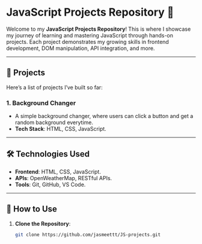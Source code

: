 # JavaScript Projects Repository 🚀

Welcome to my **JavaScript Projects Repository**! This is where I showcase my journey of learning and mastering JavaScript through hands-on projects. Each project demonstrates my growing skills in frontend development, DOM manipulation, API integration, and more.

---

## 📁 Projects

Here’s a list of projects I’ve built so far:

### 1. **Background Changer**
   - A simple background changer, where users can click a button and get a random background everytime.
   - **Tech Stack**: HTML, CSS, JavaScript.

---

## 🛠️ Technologies Used

- **Frontend**: HTML, CSS, JavaScript.
- **APIs**: OpenWeatherMap, RESTful APIs.
- **Tools**: Git, GitHub, VS Code.

---

## 🚀 How to Use

1. **Clone the Repository**:
   ```bash
   git clone https://github.com/jasmeettt/JS-projects.git
